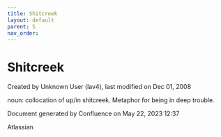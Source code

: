 ```yaml
---
title: Shitcreek
layout: default
parent: S
nav_order:
---
```


# Shitcreek

Created by  Unknown User (lav4), last modified on Dec 01, 2008

noun: collocation of up/in shitcreek. Metaphor for being in deep trouble.

Document generated by Confluence on May 22, 2023 12:37

Atlassian
